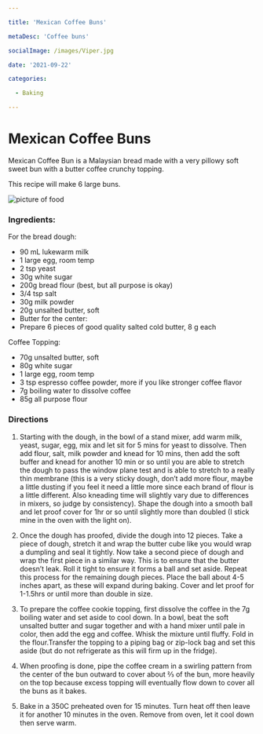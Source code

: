 ```yaml
---

title: 'Mexican Coffee Buns'

metaDesc: 'Coffee buns'

socialImage: /images/Viper.jpg

date: '2021-09-22'

categories:

  - Baking

---
```


# Mexican Coffee Buns

Mexican Coffee Bun is a Malaysian bread made with a very pillowy soft sweet bun with a butter coffee crunchy topping.

This recipe will make 6 large buns.

![picture of food](/images/Viper.jpg)

### Ingredients:
For the bread dough:
- 90 mL lukewarm milk
- 1 large egg, room temp
- 2 tsp yeast
- 30g white sugar
- 200g bread flour (best, but all purpose is okay)
- 3/4 tsp salt
- 30g milk powder
- 20g unsalted butter, soft
- Butter for the center:
- Prepare 6 pieces of good quality salted cold butter, 8 g each


Coffee Topping:
- 70g unsalted butter, soft
- 80g white sugar
- 1 large egg, room temp
- 3 tsp espresso coffee powder, more if you like stronger coffee flavor
- 7g boiling water to dissolve coffee
- 85g all purpose flour


### Directions

1. Starting with the dough, in the bowl of a stand mixer, add warm milk, yeast, sugar, egg, mix and let sit for 5 mins for yeast to dissolve. Then add flour, salt, milk powder and knead for 10 mins, then add the soft buffer and knead  for another 10 min or so until you are able to stretch the dough to pass the window plane test and is able to stretch to a really thin membrane (this is a very sticky dough, don’t add more flour, maybe a little dusting if you feel it need a little more since each brand of flour is a little different. Also kneading time will slightly vary due to differences in mixers, so judge by consistency). Shape the dough into a smooth ball and let proof cover for 1hr or so until slightly more than doubled (I stick mine in the oven with the light on).

2. Once the dough has proofed, divide the dough into 12 pieces. Take a piece of dough, stretch it and wrap the butter cube like you would wrap a dumpling and seal it tightly. Now take a second piece of dough and wrap the first piece in a similar way. This is to ensure that the butter doesn’t leak. Roll it tight to ensure it forms a ball and set aside. Repeat this process for the remaining dough pieces. Place the ball about 4-5 inches apart, as these will expand during baking. Cover and let proof for 1-1.5hrs or until more than double in size.

3. To prepare the coffee cookie topping, first dissolve the coffee in the 7g boiling water and set aside to cool down. In a bowl, beat the soft unsalted butter and sugar together and with a hand mixer until pale in color, then add the egg and coffee. Whisk the mixture until fluffy. Fold in the flour.Transfer the topping to a piping bag or zip-lock bag and set this aside (but do not refrigerate as this will firm up in the fridge).

4. When proofing is done, pipe the coffee cream in a swirling pattern from the center of the bun outward to cover about ⅔ of the bun, more heavily on the top because excess topping will eventually flow down to cover all the buns as it bakes.

5. Bake in a 350C preheated oven for 15 minutes. Turn heat off then leave it for another 10 minutes in the oven.
Remove from oven, let it cool down then serve warm.
